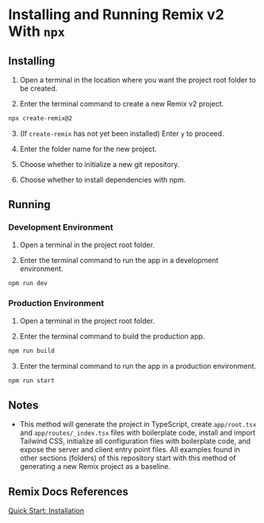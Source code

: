 # Installing and Running Remix v2 With `npx`

## Installing

1. Open a terminal in the location where you want the project root folder to be created.

2. Enter the terminal command to create a new Remix v2 project.

```bash
npx create-remix@2
```

3. (If `create-remix` has not yet been installed) Enter `y` to proceed.

4. Enter the folder name for the new project.

5. Choose whether to initialize a new git repository.

6. Choose whether to install dependencies with npm.

## Running

### Development Environment

1. Open a terminal in the project root folder.

2. Enter the terminal command to run the app in a development environment.

```bash
npm run dev
```

### Production Environment

1. Open a terminal in the project root folder.

2. Enter the terminal command to build the production app.

```bash
npm run build
```

3. Enter the terminal command to run the app in a production environment.

```bash
npm run start
```

## Notes

- This method will generate the project in TypeScript, create `app/root.tsx` and `app/routes/_index.tsx` files with boilerplate code, install and import Tailwind CSS, initialize all configuration files with boilerplate code, and expose the server and client entry point files. All examples found in other sections (folders) of this repository start with this method of generating a new Remix project as a baseline.

## Remix Docs References

[Quick Start: Installation](https://remix.run/docs/en/main/start/quickstart#installation)
